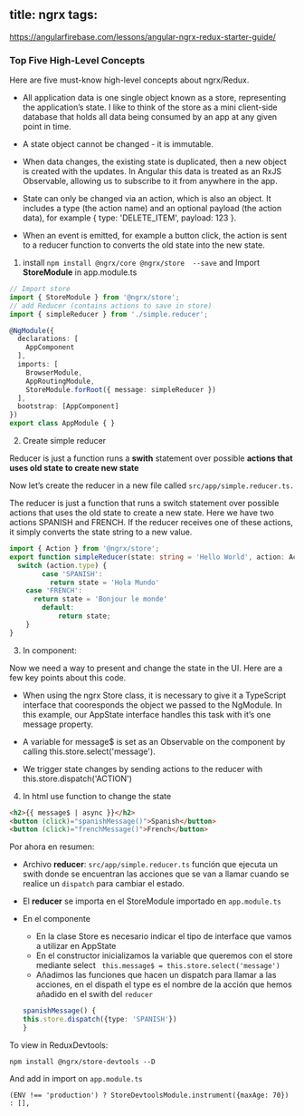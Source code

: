 title: ngrx
tags:
---

https://angularfirebase.com/lessons/angular-ngrx-redux-starter-guide/

### Top Five High-Level Concepts
Here are five must-know high-level concepts about ngrx/Redux.

* All application data is one single object known as a store, representing the application’s state. I like to think of the store as a mini client-side database that holds all data being consumed by an app at any given point in time.

* A state object cannot be changed - it is immutable.

* When data changes, the existing state is duplicated, then a new object is created with the updates. In Angular this data is treated as an RxJS Observable, allowing us to subscribe to it from anywhere in the app.

* State can only be changed via an action, which is also an object. It includes a type (the action name) and an optional payload (the action data), for example { type: 'DELETE_ITEM', payload: 123 }.

* When an event is emitted, for example a button click, the action is sent to a reducer function to converts the old state into the new state.




1. install `npm install @ngrx/core @ngrx/store  --save` and Import **StoreModule** in app.module.ts


```ts
// Import store
import { StoreModule } from '@ngrx/store';
// add Reducer (contains actions to save in store)
import { simpleReducer } from './simple.reducer';

@NgModule({
  declarations: [
    AppComponent
  ],
  imports: [
    BrowserModule,
    AppRoutingModule,
    StoreModule.forRoot({ message: simpleReducer })
  ],
  bootstrap: [AppComponent]
})
export class AppModule { }

```

2. Create simple reducer

Reducer is just a function runs a **swith** statement over possible **actions that uses old state to create new state**


Now let’s create the reducer in a new file called `src/app/simple.reducer.ts.`

The reducer is just a function that runs a switch statement over possible actions that uses the old state to create a new state. Here we have two actions SPANISH and FRENCH. If the reducer receives one of these actions, it simply converts the state string to a new value.

```ts
import { Action } from '@ngrx/store';
export function simpleReducer(state: string = 'Hello World', action: Action) {
  switch (action.type) {
		case 'SPANISH':
		  return state = 'Hola Mundo'
    case 'FRENCH':
      return state = 'Bonjour le monde'
		default:
			return state;
	}
}

```

3. In component: 

Now we need a way to present and change the state in the UI. Here are a few key points about this code.

* When using the ngrx Store class, it is necessary to give it a TypeScript interface that cooresponds the object we passed to the NgModule. In this example, our AppState interface handles this task with it’s one message property.

* A variable for message$ is set as an Observable on the component by calling this.store.select('message').

* We trigger state changes by sending actions to the reducer with this.store.dispatch('ACTION')



4. In html use function to change the state

```html
<h2>{{ message$ | async }}</h2>
<button (click)="spanishMessage()">Spanish</button>
<button (click)="frenchMessage()">French</button>
```


Por ahora en resumen:

* Archivo **reducer**: `src/app/simple.reducer.ts` función que ejecuta un swith donde se encuentran las acciones que se van a llamar cuando se realice un `dispatch` para cambiar el estado.

* El **reducer** se importa en el StoreModule importado en `app.module.ts`

* En el componente
    * En la clase Store es necesario indicar el tipo de interface que vamos a utilizar en AppState
    * En el constructor inicializamos la variable que queremos con el store mediante select ` this.message$ = this.store.select('message')`
    * Añadimos las funciones que hacen un dispatch para llamar a las acciones, en el dispath el type es el nombre de la acción que hemos añadido en el swith del `reducer`
    ```ts
    spanishMessage() {
    this.store.dispatch({type: 'SPANISH'})
    } 
    ```

To view in ReduxDevtools:

`npm install @ngrx/store-devtools --D`

And add in import on `app.module.ts`

`(ENV !== 'production') ? StoreDevtoolsModule.instrument({maxAge: 70}) : [],`